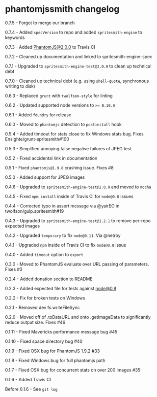 # phantomjssmith changelog
0.7.5 - Forgot to merge our branch

0.7.4 - Added `specVersion` to repo and added `spritesmith-engine` to keywords

0.7.3 - Added PhantomJS@2.0.0 to Travis CI

0.7.2 - Cleaned up documentation and linked to spritesmith-engine-spec

0.7.1 - Upgraded to `spritesmith-engine-test@3.0.0` to clean up technical debt

0.7.0 - Cleaned up technical debt (e.g. using `shell-quote`, synchronous writing to disk)

0.6.3 - Replaced `grunt` with `twolfson-style` for linting

0.6.2 - Updated supported node versions to `>= 0.10.0`

0.6.1 - Added `foundry` for release

0.6.0 - Moved to `phantomjs` detection to `postinstall` hook

0.5.4 - Added timeout for stats close to fix Windows stats bug. Fixes Ensighte/grunt-spritesmith#100

0.5.3 - Simplified annoying false negative failures of JPEG test

0.5.2 - Fixed accidental link in documentation

0.5.1 - Fixed `phantomjs@1.9.8` crashing issue. Fixes #8

0.5.0 - Added support for JPEG images

0.4.6 - Upgraded to `spritesmith-engine-test@2.0.0` and moved to `mocha`

0.4.5 - Fixed `npm install` inside of Travis CI for `node@0.8` issues

0.4.4 - Corrected typo in assert message via @yairEO in twolfson/gulp.spritesmith#19

0.4.3 - Upgraded to `spritesmith-engine-test@1.2.1` to remove per-repo expected images

0.4.2 - Upgraded `temporary` to fix `node@0.11`. Via @netroy

0.4.1 - Upgraded `npm` inside of Travis CI to fix `node@0.8` issue

0.4.0 - Added `timeout` option to `export`

0.3.0 - Moved to PhantomJS evaluate over URL passing of parameters. Fixes #3

0.2.4 - Added donation section to README

0.2.3 - Added expected file for tests against node@0.8

0.2.2 - Fix for broken tests on Windows

0.2.1 - Removed dev fs.writeFileSync

0.2.0 - Moved off of .toDataURL and onto .getImageData to significantly reduce output size. Fixes #46

0.1.11 - Fixed Mavericks performance message bug #45

0.1.10 - Fixed space directory bug #40

0.1.9 - Fixed OSX bug for PhantomJS 1.9.2 #33

0.1.8 - Fixed Windows bug for full phantomjs path

0.1.7 - Fixed OSX bug for concurrent stats on over 200 images #35

0.1.6 - Added Travis CI

Before 0.1.6 - See `git log`
